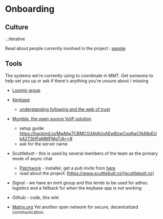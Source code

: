 # Onboarding

## Culture

...iterative

Read about people currently involved in the project : [people](./People.md)

## Tools

The systems we're currently using to coordinate in MMT.
Get someone to help set you up or ask if there's anything you're unsure about / missing

* [Loomio group](https://www.loomio.org/g/Pj0av1Vg/mmt)
* [Keybase](https://keybase.io/)
  - [understanding following and the web of trust](https://keybase.io/docs/server_security/following)
* [Mumble, the open source VoIP solution](https://wiki.mumble.info/wiki/Main_Page)
  - setup guide: https://hackmd.io/MwMw7CBMCG3AtAUxAEwBzwCxoKwCN49pEUkA2TSHFaMMFMgTiA==#
  - ask for the server name
* Scuttlebutt - this is used by several members of the team as the primary mode of async chat
  - [Patchwork](https://www.github.com/ssbc/patchwork/releases) - installer, get a pub invite from [here](https://github.com/ssbc/scuttlebot/wiki/Pub-Servers)
  - read about the project: [https://www.scuttlebutt.nz](scuttlebutt.nz)
* Signal - we have an mmt group and this tends to be used for adhoc logistics and a fallback for when the keybase app is not working
* Github - code, this wiki

* [Matrix.org](https://matrix.org/)  Yet another open network for secure, decentralized communication.


